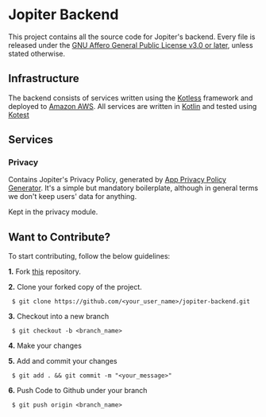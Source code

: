 # Jopiter Backend

This project contains all the source code for Jopiter's backend. Every file is released under the [GNU Affero General Public License v3.0 or later](LICENSE), unless stated otherwise.

## Infrastructure

The backend consists of services written using the [Kotless](https://github.com/jetbrains/kotless) framework and deployed to [Amazon AWS](https://aws.amazon.com/). All services are written in [Kotlin](https://kotlinlang.org/) and tested using [Kotest](https://github.com/kotest/kotest)

## Services

### Privacy

Contains Jopiter's Privacy Policy, generated by [App Privacy Policy Generator](https://app-privacy-policy-generator.firebaseapp.com/). It's a simple but mandatory boilerplate, although in general terms we don't keep users' data for anything.

Kept in the privacy module.

  
## Want to Contribute?

To start contributing, follow the below guidelines: 

**1.**  Fork [this](git@github.com:Contributed-Repositories/jopiter-backend.git) repository.

**2.**  Clone your forked copy of the project.

     $ git clone https://github.com/<your_user_name>/jopiter-backend.git

     
**3.** Checkout into a new branch 

     $ git checkout -b <branch_name>

**4.** Make your changes

**5.** Add and commit your changes

     $ git add . && git commit -m "<your_message>"
     
**6.** Push Code to Github under your branch 

     $ git push origin <branch_name>   
